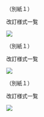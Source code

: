 （別紙１）

改訂様式一覧

![](https://www.nta.go.jp/tmp/137f9f14-d951-4e8f-a82e-16f141f6b5f8/images/289fcd35313ea79e4f0764db521a3bc72c8d2f67ed48da95a193559034dfc235.jpg)

（別紙１）

改訂様式一覧

![](https://www.nta.go.jp/tmp/137f9f14-d951-4e8f-a82e-16f141f6b5f8/images/44efa5c3867d114828e9bd8b21293f410f982fd1194f5b39feb840d9ff2e1519.jpg)

（別紙１）

改訂様式一覧

![](https://www.nta.go.jp/tmp/137f9f14-d951-4e8f-a82e-16f141f6b5f8/images/6fc2df7cd8906b47372e9ac41016ca25f1830374f93aff33ab7f9f22eabd6efd.jpg)
